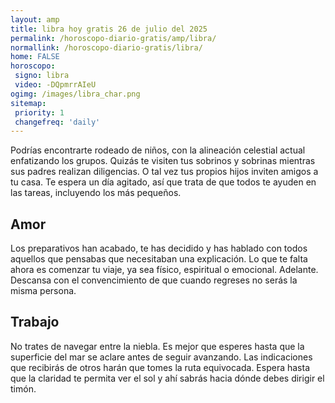 ```yaml
---
layout: amp
title: libra hoy gratis 26 de julio del 2025 
permalink: /horoscopo-diario-gratis/amp/libra/
normallink: /horoscopo-diario-gratis/libra/
home: FALSE
horoscopo:
 signo: libra
 video: -DQpmrrAIeU
ogimg: /images/libra_char.png
sitemap:
 priority: 1
 changefreq: 'daily'
---
```



Podrías encontrarte rodeado de niños, con la alineación celestial actual enfatizando los grupos. Quizás te visiten tus sobrinos y sobrinas mientras sus padres realizan diligencias. O tal vez tus propios hijos inviten amigos a tu casa. Te espera un día agitado, así que trata de que todos te ayuden en las tareas, incluyendo los más pequeños.

## Amor

Los preparativos han acabado, te has decidido y has hablado con todos aquellos que pensabas que necesitaban una explicación. Lo que te falta ahora es comenzar tu viaje, ya sea físico, espiritual o emocional. Adelante. Descansa con el convencimiento de que cuando regreses no serás la misma persona.

## Trabajo

No trates de navegar entre la niebla. Es mejor que esperes hasta que la superficie del mar se aclare antes de seguir avanzando. Las indicaciones que recibirás de otros harán que tomes la ruta equivocada. Espera hasta que la claridad te permita ver el sol y ahí sabrás hacia dónde debes dirigir el timón.